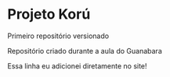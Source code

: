 # Projeto Korú
 Primeiro repositório versionado

 Repositório criado durante a aula do Guanabara

Essa linha eu adicionei diretamente no site! 
